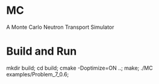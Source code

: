 # MC
A Monte Carlo Neutron Transport Simulator

# Build and Run
mkdir build;
cd build;
cmake -Doptimize=ON ..;
make;
./MC examples/Problem_7_0.6;
